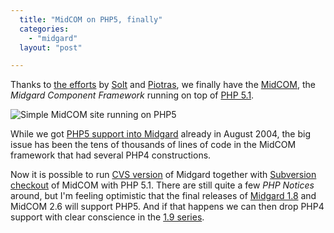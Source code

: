 ```yaml
---
  title: "MidCOM on PHP5, finally"
  categories: 
    - "midgard"
  layout: "post"

---
```

Thanks to [the efforts][1] by [Solt][2] and [Piotras][3], we finally have the [MidCOM][4], the _Midgard Component Framework_ running on top of [PHP 5.1][5].

![Simple MidCOM site running on PHP5](https://d2vqpl3tx84ay5.cloudfront.net/midcom-php5-initial.jpg)

While we got [PHP5 support into Midgard][6] already in August 2004, the big issue has been the tens of thousands of lines of code in the MidCOM framework that had several PHP4 constructions.

Now it is possible to run [CVS version][10] of Midgard together with [Subversion checkout][7] of MidCOM with PHP 5.1. There are still quite a few _PHP Notices_ around, but I'm feeling optimistic that the final releases of [Midgard 1.8][8] and MidCOM 2.6 will support PHP5. And if that happens we can then drop PHP4 support with clear conscience in the [1.9 series][9].

[1]: http://www.midgard-project.org/discussion/developer-forum/midcom-2-5-on-php5/
[2]: http://www.midgard-project.org/community/whoswho/solt.html
[3]: http://www.midgard-project.org/community/whoswho/pp.html
[4]: http://www.midgard-project.org/documentation/midcom/
[5]: http://www.sitepoint.com/blogs/2005/06/13/whats-new-in-php-51/
[6]: http://marc.theaimsgroup.com/?l=midgard-dev&m=109344181129283&w=2
[7]: http://www.midgard-project.org/documentation/running-latest-midcom-from-subversion/
[8]: http://www.midgard-project.org/development/roadmap/1-8/
[9]: http://www.midgard-project.org/development/roadmap/1-9/
[10]: http://www.midgard-project.org/development/cvs.html
